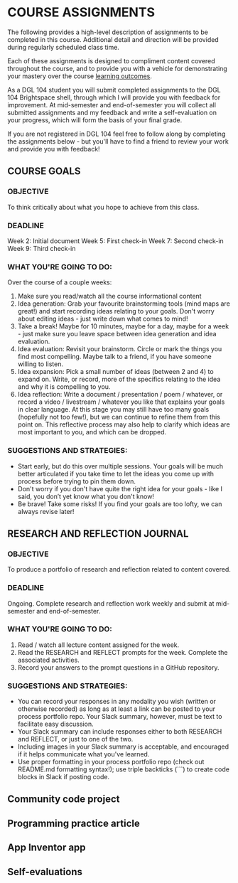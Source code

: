 # COURSE ASSIGNMENTS
The following provides a high-level description of assignments to be completed in this course. Additional detail and direction will be provided during regularly scheduled class time.

Each of these assignments is designed to compliment content covered throughout the course, and to provide you with a vehicle for demonstrating your mastery over the course [learning outcomes](dgl104-2023wi/week-01#what-you-will-learn-in-this-course).

As a DGL 104 student you will submit completed assignments to the DGL 104 Brightspace shell, through which I will provide you with feedback for improvement. At mid-semester and end-of-semester you will collect all submitted assignments and my feedback and write a self-evaluation on your progress, which will form the basis of your final grade.

If you are not registered in DGL 104 feel free to follow along by completing the assignments below - but you'll have to find a friend to review your work and provide you with feedback!

## COURSE GOALS
### OBJECTIVE
To think critically about what you hope to achieve from this class.

### DEADLINE
Week 2: Initial document
Week 5: First check-in
Week 7: Second check-in
Week 9: Third check-in

### WHAT YOU'RE GOING TO DO:
Over the course of a couple weeks:
1. Make sure you read/watch all the course informational content
2. Idea generation: Grab your favourite brainstorming tools (mind maps are great!) and start recording ideas relating to your goals. Don't worry about editing ideas - just write down what comes to mind!
3. Take a break! Maybe for 10 minutes, maybe for a day, maybe for a week - just make sure you leave space between idea generation and idea evaluation.
4. Idea evaluation: Revisit your brainstorm. Circle or mark the things you find most compelling. Maybe talk to a friend, if you have someone willing to listen.
5. Idea expansion: Pick a small number of ideas (between 2 and 4) to expand on. Write, or record, more of the specifics relating to the idea and why it is compelling to you.
6. Idea reflection: Write a document / presentation / poem / whatever, or record a video / livestream / whatever you like that explains your goals in clear language. At this stage you may still have too many goals (hopefully not too few!), but we can continue to refine them from this point on. This reflective process may also help to clarify which ideas are most important to you, and which can be dropped.

### SUGGESTIONS AND STRATEGIES:
- Start early, but do this over multiple sessions. Your goals will be much better articulated if you take time to let the ideas you come up with process before trying to pin them down. 
- Don't worry if you don't have quite the right idea for your goals - like I said, you don’t yet know what you don't know!
- Be brave! Take some risks! If you find your goals are too lofty, we can always revise later!

## RESEARCH AND REFLECTION JOURNAL
### OBJECTIVE
To produce a portfolio of research and reflection related to content covered.

### DEADLINE
Ongoing. Complete research and reflection work weekly and submit at mid-semester and end-of-semester.

### WHAT YOU'RE GOING TO DO:
1. Read / watch all lecture content assigned for the week.
2. Read the RESEARCH and REFLECT prompts for the week. Complete the associated activities. 
3. Record your answers to the prompt questions in a GitHub repository.

### SUGGESTIONS AND STRATEGIES:
- You can record your responses in any modality you wish (written or otherwise recorded) as long as at least a link can be posted to your process portfolio repo. Your Slack summary, however, must be text to facilitate easy discussion.
- Your Slack summary can include responses either to both RESEARCH and REFLECT, or just to one of the two.
- Including images in your Slack summary is acceptable, and encouraged if it helps communicate what you've learned.
- Use proper formatting in your process portfolio repo (check out README.md formatting syntax!); use triple backticks (```) to create code blocks in Slack if posting code.

## Community code project

## Programming practice article

## App Inventor app

## Self-evaluations